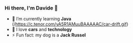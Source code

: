 ### Hi there, I'm Davide 👋

- 🔭 I’m currently learning **Java**          (/https://c.tenor.com/yA5R1AMuuBAAAAAC/car-drift.gif)
- 🌱 I love **cars** and **technology**
- ⚡ Fun fact: my dog is a **Jack Russel**



<!--
**DavideSaddi/DavideSaddi** is a ✨ _special_ ✨ repository because its `README.md` (this file) appears on your GitHub profile.

Here are some ideas to get you started:

- 🔭 I’m currently working on ...
- 🌱 I’m currently learning ...
- 🤔 I’m looking for help with ...
- 💬 Ask me about ...
- 📫 How to reach me: ...
- 😄 Pronouns: ...
- ⚡ Fun fact: ...
-->
